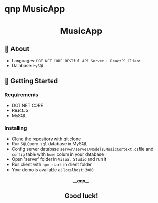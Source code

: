 # qnp MusicApp

<h1 align="center">MusicApp</h1>

## 🧐 About
<ul>
<li>Languages: <code>DOT.NET CORE RESTful API Server + ReactJS Client</code></li>
<li>Database: <code>MySQL</code></li>
</ul>

## 🏁 Getting Started
### Requirements
<ul>
<li>DOT.NET CORE</li>
<li>ReactJS</li>
<li>MySQL</li>
</ul>

### Installing
<ul>
<li>Clone the repository with git clone </li>
<li>Run <code>SQLQuery.sql</code> database in MySQL</li>
<li>Config server database <code>server/server/Models/MusicContext.cs</code>file and <code>config</code> table  with <code>home</code> colum in your database</li>
<li>Open 'server' folder in <code>Visual Studio</code> and run it</li>
<li>Run client with <code>npm start</code> in client folder</li>
<li>Your demo is available at <code>localhost:3000</code></li>
</ul>

<h5 align="center">__qnp__</h5>
<h2 align="center">Good luck!</h3>